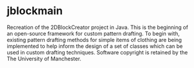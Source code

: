 # jblockmain
Recreation of the 2DBlockCreator project in Java.
This is the beginning of an open-source framework for custom pattern drafting. To begin with, existing pattern drafting methods for simple items of clothing are being implemented to help inform the design of a set of classes which can be used in custom drafting techniques. Software copyright is retained by the The University of Manchester.
